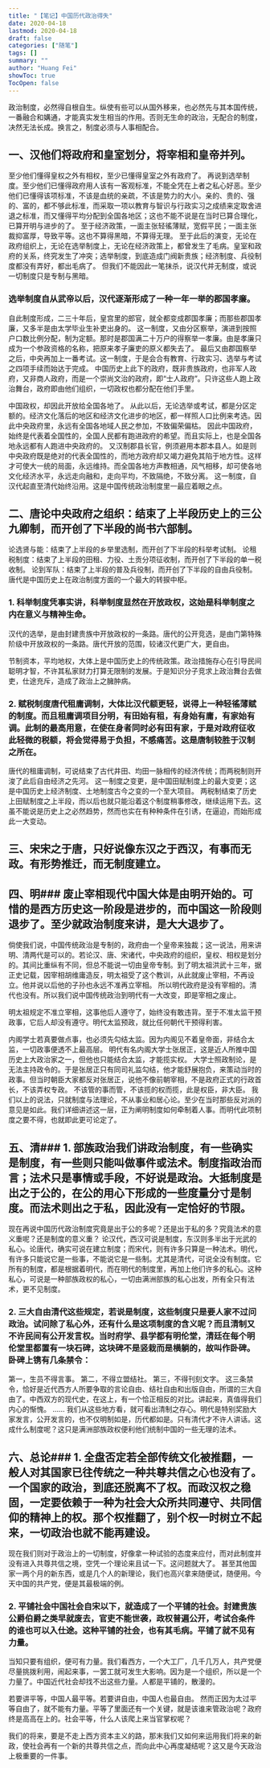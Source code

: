 ```yaml
---
title: "【笔记】中国历代政治得失"
date: 2020-04-18
lastmod: 2020-04-18
draft: false
categories: ["随笔"]
tags: []
summary: ""
author: "Huang Fei"
showToc: true
TocOpen: false
---
```


政治制度，必然得自根自生。纵使有些可以从国外移来，也必然先与其本国传统，一番融合和媾通，才能真实发生相当的作用。否则无生命的政治，无配合的制度，决然无法长成。换言之，制度必须与人事相配合。

## 一、汉他们将政府和皇室划分，将宰相和皇帝并列。
至少他们懂得皇权之外有相权，至少已懂得皇室之外有政府了。
再说到选举制度。至少他们已懂得政府用人该有一客观标准，不能全凭在上者之私心好恶。至少他们已懂得该项标准，不该是血统的亲疏，不该是势力的大小。亲的、贵的、强的、富的，都不够此标准，而采取一项以教育与智识与行政实习之成绩来定取舍进退之标准，而又懂得平均分配到全国各地区；这也不能不说是在当时已算合理化，已算开明与进步的了。
至于经济政策，一面主张轻徭薄赋，宽假平民；一面主张裁抑富厚，导致平等。这也不算得黑暗，不算得无理。
至于此后的演变，无论在政府组织上，无论在选举制度上，无论在经济政策上，都曾发生了毛病。皇室和政府的关系，终究发生了冲突；选举制度，到底造成门阀新贵族；经济制度、兵役制度都没有弄好，都出毛病了。
但我们不能因此一笔抹杀，说汉代并无制度，或说一切制度只是专制与黑暗。

### 选举制度自从武帝以后，汉代逐渐形成了一种一年一举的郡国孝廉。
自此制度形成，二三十年后，皇宫里的郎官，就全都变成郡国孝廉；而那些郡国孝廉，又多半是由太学毕业生补吏出身的。
这一制度，又由分区察举，演进到按照户口数比例分配，制为定额。那时是郡国满二十万户的得察举一孝廉。由是孝廉只成为一个参政资格的名称，把原来孝子廉吏的原义都失去了。
最后又由郡国察举之后，中央再加上一番考试。这一制度，于是会合有教育、行政实习、选举与考试之四项手续而始达于完成。
中国历史上此下的政府，既非贵族政府，也非军人政府，又非商人政府，而是一个崇尚文治的政府，即“士人政府”。只许这些人跑上政治舞台，政府即由他们组织，一切政权也都分配在他们手里。

中国政权，却因此开放给全国各地了。
从此以后，无论选举或考试，都是分区定额的。经济文化落后的地区和经济文化进步的地区，都一样照人口比例来考选。因此中央政府里，永远有全国各地域人民之参加，不致偏荣偏枯。
因此中国政府，始终是代表着全国性的，全国人民都有跑进政府的希望。而且实际上，也是全国各地永远都有人跑进中央政府的。
又汉制郡县长官，例须避用本郡本县人。如是则中央政府既是绝对的代表全国性的，而地方政府却又竭力避免其陷于地方性。这样才可使大一统的局面，永远维持。而全国各地方声教相通，风气相移，却可使各地文化经济水平，永远走向融和，走向平均，不致隔绝，不致分离。
这一制度，自汉代起直至清代始终沿用。这是中国传统政治制度里一最应着眼之点。

## 二、唐论中央政府之组织：结束了上半段历史上的三公九卿制，而开创了下半段的尚书六部制。
论选贤与能：结束了上半段的乡举里选制，而开创了下半段的科举考试制。
论租税制度：结束了上半段的田租、力役、土贡分项征收制，而开创了下半段的单一税收制。
论到军队：结束了上半段的普及兵役制，而开创了下半段的自由兵役制。
唐代是中国历史上在政治制度方面的一个最大的转捩中枢。

### 1. 科举制度凭事实讲，科举制度显然在开放政权，这始是科举制度之内在意义与精神生命。
汉代的选举，是由封建贵族中开放政权的一条路。唐代的公开竞选，是由门第特殊阶级中开放政权的一条路。唐代开放的范围，较诸汉代更广大，更自由。

节制资本，平均地权，大体上是中国历史上的传统政策。政治措施存心在引导民间聪明才智，不许其私家财力打算无限制的发展。于是知识分子竞求上政治舞台去做吏，仕途充斥，造成了政治上之臃肿病。

### 2. 赋税制度唐代租庸调制，大体比汉代额更轻，说得上一种轻徭薄赋的制度。而且租庸调项目分明，有田始有租，有身始有庸，有家始有调。此制的最高用意，在使在身者同时必有田有家，于是对政府征收此轻微的税额，将会觉得易于负担，不感痛苦。这是唐制较胜于汉制之所在。
唐代的租庸调制，可说结束了古代井田、均田一脉相传的经济传统；而两税制则开浚了此后自由经济之先河。
这一制度之变更，是中国田赋制度上的最大变更；这是中国历史上经济制度、土地制度古今之变的一个至大项目。
两税制结束了历史上田赋制度之上半段，而以后也就只能沿着这个制度稍事修改，继续运用下去。这虽不能说是历史上之必然趋势，然而也实在有种种条件在引诱，在逼迫，而始形成此一大变动。

## 三、宋宋之于唐，只好说像东汉之于西汉，有事而无政。有形势推迁，而无制度建立。

## 四、明### 废止宰相现代中国大体是由明开始的。可惜的是西方历史这一阶段是进步的，而中国这一阶段则退步了。至少就政治制度来讲，是大大退步了。
倘使我们说，中国传统政治是专制的，政府由一个皇帝来独裁；这一说法，用来讲明、清两代是可以的。若论汉、唐、宋诸代，中央政府的组织，皇权、相权是划分的。其间比重纵有不同，但总不能说一切由皇帝专制。到了明太祖洪武十三年，据正史记载，因宰相胡维庸造反，明太祖受了这个教训，从此就废止宰相，不再设立。他并说以后他的子孙也永远不准再立宰相。
所以明代政府是没有宰相的。清代也没有。所以我们说中国传统政治到明代有一大改变，即是宰相之废止。

明太祖规定不准立宰相，这事他后人遵守了，始终没有敢违背。至于不准太监干预政事，它后人却没有遵守。明代太监预政，就比任何朝代干预得利害。

内阁学士若真要做点事，也必须先勾结太监。因为内阁见不着皇帝面，非结合太监，一切政事便透不上最高层。
明代有名内阁大学士张居正，这是近人所推中国历史上大政治家之一，但他也只能结合太监，才能揽实权。
大学士照政制论，是无法主持政令的。于是张居正只有同司礼监勾结，他才能舒展抱负，来策动当时的政事。但当时朝臣大家都反对张居正，说他不像前朝宰相，不是政府正式的行政首长，不该弄权专政。
不该管的事而管，不该揽的权而揽，此是权臣，非大臣。
我们以上的说法，只就制度与法理论，不从事业和居心论。至少在当时那些反对派的意见是如此。我们详细讲述这一层，正为阐明制度如何牵制着人事。而明代此项制度之要不得，也就即此更可论定了。

## 五、清### 1. 部族政治我们讲政治制度，有一些确实是制度，有一些则只能叫做事件或法术。制度指政治而言；法术只是事情或手段，不好说是政治。大抵制度是出之于公的，在公的用心下形成的一些度量分寸是制度。而法术则出之于私，因此没有一定恰好的节限。

现在再说中国历代政治制度究竟是出于公的多呢？还是出于私的多？究竟法术的意义重呢？还是制度的意义重？
论汉代，西汉可说是制度，东汉则多半出于光武的私心。论唐代，确实可说在建立制度；而宋代，则有许多只算是一种法术。明代，有许多只能说它是一些事，不能说它是一些制。尤其是清代，可说全没有制度。它所有的制度，都是根据着明代，而在明代的制度里，再加上他们许多的私心。这种私心，可说是一种部族政权的私心，一切由满洲部族的私心出发，所有全只有法术，更不见制度。

### 2. 三大自由清代这些规定，若说是制度，这些制度只是要人家不过问政治。试问除了私心外，还有什么是这项制度的含义呢？而且清制又不许民间有公开发言权。当时府学、县学都有明伦堂，清廷在每个明伦堂里都置有一块石碑，这块碑不是竖栽而是横躺的，故叫作卧碑。卧碑上镌有几条禁令：
第一，生员不得言事。
第二，不得立盟结社。
第三，不得刊刻文字。
这三条禁令，恰好是近代西方人所要争取的言论自由、结社自由和出版自由，所谓的三大自由了。中西双方的现代史，在这上，有一个恰正相反的对比。讲起来，真值得我们内心的惭愧。
……
我们从这些地方看，就可看出清制之存心。明代是特别奖励大家发言，公开发言的，也不仅明制如是，历代都如是。只有清代才不许人讲话。这成什么制度呢？这只是满洲部族政权便利他们统制中国的一些无理的法术。

## 六、总论### 1. 全盘否定若全部传统文化被推翻，一般人对其国家已往传统之一种共尊共信之心也没有了。一个国家的政治，到底还脱离不了权。而政汉权之稳固，一定要依赖于一种为社会大众所共同遵守、共同信仰的精神上的权。那个权推翻了，别个权一时树立不起来，一切政治也就不能再建设。

现在我们则对于政治上的一切制度，好像拿一种试验的态度来应付，而对此制度并没有进入共尊共信之境，空凭一个理论来且试一下。这问题就大了。
甚至其他国家一两个月的新东西，或是几个人的新理论，我们也高兴拿来随便试，随便用。今天中国的共产党，便是其最极端的例。

### 2. 平铺社会中国社会自宋以下，就造成了一个平铺的社会。封建贵族公爵伯爵之类早就废去，官吏不能世袭，政权普遍公开，考试合条件的谁也可以入仕途。这种平铺的社会，也有其毛病。平铺了就不见有力量。
当知只要有组织，便可有力量。我们看西方，一个大工厂，几千几万人，共产党便尽量挑拨利用，闹起来事，一罢工就可发生大影响。因为是一个组织，所以是一个力量了。中国近代社会却找不出这些力量。人都是平铺的，散漫的。

若要讲平等，中国人最平等。若要讲自由，中国人也最自由。
然而正因为太过平等自由了，就不能有力量。平等了里面还有一个关键，就是该谁来管政治呢？政府终是高高在上的。社会平等，什么人该爬上来当官掌权呢？

我们的将来，要是不走上西方资本主义的路，那末我们又如何来运用我们将来的新政，使社会再有一个新的共尊共信之点，而向此中心再度凝结呢？这又是今天政治上极重要的一件事。